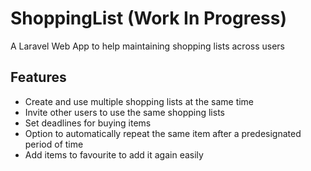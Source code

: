 
# ShoppingList (Work In Progress)
A Laravel Web App to help maintaining shopping lists across users

## Features
* Create and use multiple shopping lists at the same time
* Invite other users to use the same shopping lists
* Set deadlines for buying items
* Option to automatically repeat the same item after a predesignated period of time
* Add items to favourite to add it again easily
